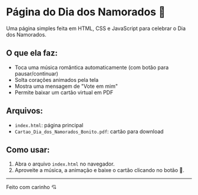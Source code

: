 # Página do Dia dos Namorados 💖

Uma página simples feita em HTML, CSS e JavaScript para celebrar o Dia dos Namorados.

## O que ela faz:

- Toca uma música romântica automaticamente (com botão para pausar/continuar)
- Solta corações animados pela tela
- Mostra uma mensagem de "Vote em mim"
- Permite baixar um cartão virtual em PDF

## Arquivos:

- `index.html`: página principal
- `Cartao_Dia_dos_Namorados_Bonito.pdf`: cartão para download

## Como usar:

1. Abra o arquivo `index.html` no navegador.
2. Aproveite a música, a animação e baixe o cartão clicando no botão 💌.

---

Feito com carinho 💘
